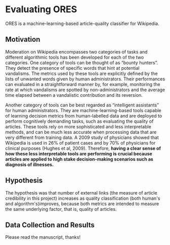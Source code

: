 # Evaluating ORES

ORES is a machine-learning-based article-quality classifier for Wikipedia.

## Motivation

Moderation on Wikipedia encompasses two categories of tasks and different algorithmic tools has been developed for each of the two categories. One category of tools can be thought of as “bounty hunters”. They detect the presence of specific words that hint at potential vandalisms. The metrics used by these tools are explicitly defined by the lists of unwanted words given by human administrators. Their performances can evaluated in a straightforward manner by, for example, monitoring the rate at which vandalisms are spotted by non-administrators and the average time elapsed between a vandalistic contribution and its reversion.

Another category of tools can be best regarded as “intelligent assistants” for human administrators. They are machine-learning-based tools capable of learning decision metrics from human-labelled data and are deployed to perform cognitively demanding tasks, such as evaluating the quality of articles. These tools rely on more sophisticated and less interpretable methods, and can be much less accurate when processing data that are very different from training data. A 2009 study of physicians showed that Wikipedia is used in 26% of patient cases and by 70% of physicians for clinical purposes (Hughes et al, 2009). Therefore, **having a clear sense of how these less interpretable tools are performing is crucial because articles are applied to high stake decision-making scenarios such as diagnosis of illnesses.**

## Hypothesis

The hypothesis was that number of external links (the measure of article credibility in this project) increases as quality classification (both human's and algorithm's)improves, because both metrics are intended to measure the same underlying factor, that is, quality of articles.

## Data Collection and Results

Please read the manuscript, thanks!

